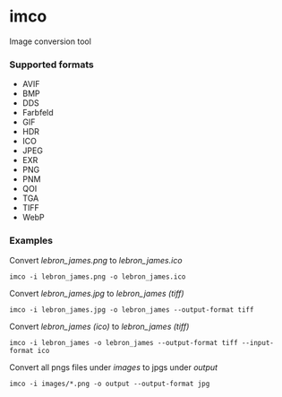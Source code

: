 # imco
Image conversion tool
### Supported formats
- AVIF
- BMP
- DDS
- Farbfeld
- GIF
- HDR
- ICO
- JPEG
- EXR
- PNG
- PNM
- QOI
- TGA
- TIFF
- WebP
### Examples
Convert *lebron_james.png* to *lebron_james.ico*

``imco -i lebron_james.png -o lebron_james.ico``

Convert *lebron_james.jpg* to *lebron_james (tiff)*

``imco -i lebron_james.jpg -o lebron_james --output-format tiff``

Convert *lebron_james (ico)* to *lebron_james (tiff)*

``imco -i lebron_james -o lebron_james --output-format tiff --input-format ico``

Convert all pngs files under *images* to jpgs under *output*

``imco -i images/*.png -o output --output-format jpg``